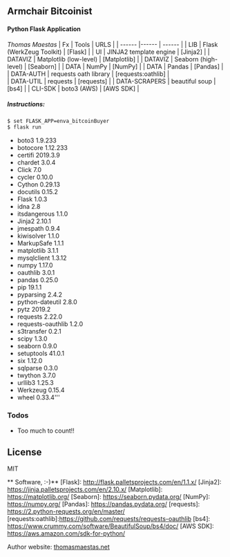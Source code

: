 ## Armchair Bitcoinist
#### Python Flask Application
_Thomas Maestas_
| Fx | Tools | URLS |
| ------ |------ | ------ |
| LIB | Flask (WerkZeug Toolkit) | [Flask]  | 
| UI | JINJA2 template engine |  [Jinja2] | 
| DATAVIZ | Matplotlib (low-level) |  [Matplotlib]  |
| DATAVIZ | Seaborn (high-level) |  [Seaborn] |
| DATA | NumPy |  [NumPy] |
| DATA | Pandas | [Pandas]  |
| DATA-AUTH | requests oath library | [requests:oathlib]  |  
| DATA-UTIL | requests |  [requests]  | 
| DATA-SCRAPERS | beautiful soup | [bs4]  | 
| CLI-SDK |  boto3 (AWS) |   [AWS SDK]  | 

##### Instructions:
```sh
$ set FLASK_APP=enva_bitcoinBuyer
$ flask run
``` 
* boto3             1.9.233
* botocore          1.12.233
* certifi           2019.3.9
* chardet           3.0.4
* Click             7.0
* cycler            0.10.0
* Cython            0.29.13 
* docutils          0.15.2
* Flask             1.0.3
* idna              2.8
* itsdangerous      1.1.0
* Jinja2            2.10.1
* jmespath          0.9.4
* kiwisolver        1.1.0
* MarkupSafe        1.1.1
* matplotlib        3.1.1
* mysqlclient       1.3.12
* numpy             1.17.0
* oauthlib          3.0.1
* pandas            0.25.0
* pip               19.1.1
* pyparsing         2.4.2
* python-dateutil   2.8.0
* pytz              2019.2
* requests          2.22.0
* requests-oauthlib 1.2.0
* s3transfer        0.2.1
* scipy             1.3.0
* seaborn           0.9.0
* setuptools        41.0.1
* six               1.12.0
* sqlparse          0.3.0
* twython           3.7.0
* urllib3           1.25.3
* Werkzeug          0.15.4
* wheel             0.33.4''' 
 
### Todos

 - Too much to count!! 

License
----

MIT

** Software, :-)**
[Flask]: <http://flask.palletsprojects.com/en/1.1.x/>
   [Jinja2]: <https://jinja.palletsprojects.com/en/2.10.x/>
   [Matplotlib]: <https://matplotlib.org/>
   [Seaborn]: <https://seaborn.pydata.org/>
   [NumPy]: <https://numpy.org/>
   [Pandas]: <https://pandas.pydata.org/>
   [requests]: <https://2.python-requests.org/en/master/> 
   [requests:oathlib]:<https://github.com/requests/requests-oauthlib>
   [bs4]: <https://www.crummy.com/software/BeautifulSoup/bs4/doc/>
   [AWS SDK]: <https://aws.amazon.com/sdk-for-python/>
   
   Author website: [thomasmaestas.net](https://thomasmaestas.net)
